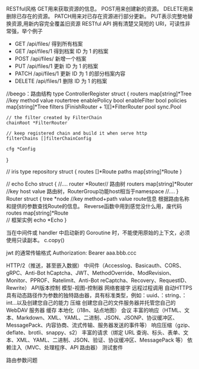 RESTful风格
GET用来获取资源的信息。
POST用来创建新的资源。
DELETE用来删除已存在的资源。
PATCH用来对已存在资源进行部分更新。
PUT表示完整地替换资源,用新内容完全覆盖旧资源
RESTful API 拥有清楚又简短的 URI，可读性非常强，举个例子
- GET /api/files/ 得到所有档案
- GET /api/files/1 得到档案 ID 为 1 的档案
- POST /api/files/ 新增一个档案
- PUT /api/files/1 更新 ID 为 1 的档案
- PATCH /api/files/1 更新 ID 为 1 的部分档案内容
- DELETE /api/files/1 删除 ID 为 1 的档案


//beego：路由结构
type ControllerRegister struct {
routers      map[string]*Tree      //key method value routertree
enablePolicy bool
enableFilter bool
policies     map[string]*Tree
filters      [FinishRouter + 1][]*FilterRouter
pool         sync.Pool

	// the filter created by FilterChain
	chainRoot *FilterRouter

	// keep registered chain and build it when serve http
	filterChains []filterChainConfig

	cfg *Config
}

// iris
type repository struct {
routes []*Route
paths  map[string]*Route
}

// echo
Echo struct {
//....
router        *Router// 路由树
routers       map[string]*Router //key host value 路由树，RouterGroup功能host相当于namespace 
//....
}
Router struct {
tree   *node
//key  method+path value route信息  根据路由名称和提供的参数查找Route的信息。 Reverse函数中用到感觉没什么用，废代码
routes map[string]*Route  
// 框架实例
echo   *Echo
}


当在中间件或 handler 中启动新的 Goroutine 时，不能使用原始的上下文，必须使用只读副本。
c.copy()

jwt 的通常传输格式 Authorization: Bearer aaa.bbb.ccc


HTTP/2（推送，甚至嵌入数据）
中间件（Accesslog、Basicauth、CORS、gRPC、Anti-Bot hCaptcha、JWT、MethodOverride、ModRevision、Monitor、PPROF、Ratelimit、Anti-Bot reCaptcha、Recovery、RequestID、Rewrite）
API版本控制
模型-视图-控制器
网络套接字
远程过程调用
自动HTTPS
具有动态路径作为参数的独特路由器，具有标准类型，例如：uuid、：string、：int...以及创建您自己的能力
压缩
创建您自己的文件服务器并托管您自己的 WebDAV 服务器
缓存
本地化（i18n、站点地图）
会议
丰富的响应（HTML、文本、Markdown、XML、YAML、二进制、JSON、JSONP、协议缓冲区、MessagePack、内容协商、流式传输、服务器发送的事件等）
响应压缩（gzip、deflate、brotli、snappy、s2）
丰富的请求（绑定 URL 查询、标头、表单、文本、XML、YAML、二进制、JSON、验证、协议缓冲区、MessagePack 等）
依赖注入（MVC、处理程序、API 路由器）
测试套件



路由参数问题
